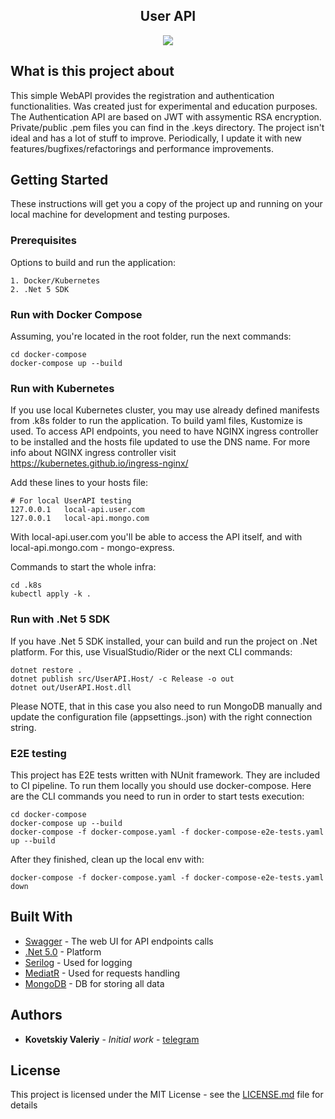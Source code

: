 <div>
    <h2 align=center> User API</h2>
    <p align="center">
        <img align=center src="https://circleci.com/gh/Expeth/user-api/tree/dev.svg?style=svg&circle-token=80c25fde688730c4dbc393ffeab9a12d6e9af00c"/>
    </p>
</div>

## What is this project about

This simple WebAPI provides the registration and authentication functionalities. Was created just for experimental and education purposes. The Authentication API are based on JWT with assymentic RSA encryption. Private/public .pem files you can find in the .keys directory. The project isn't ideal and has a lot of stuff to improve. Periodically, I update it with new features/bugfixes/refactorings and performance improvements.

## Getting Started

These instructions will get you a copy of the project up and running on your local machine for development and testing purposes.

### Prerequisites

Options to build and run the application:

```
1. Docker/Kubernetes
2. .Net 5 SDK
```

### Run with Docker Compose
Assuming, you're located in the root folder, run the next commands:
```
cd docker-compose
docker-compose up --build
```

### Run with Kubernetes
If you use local Kubernetes cluster, you may use already defined manifests from .k8s folder to run the application. To build yaml files, Kustomize is used. To access API endpoints, you need to have NGINX ingress controller to be installed and the hosts file updated to use the DNS name. For more info about NGINX ingress controller visit https://kubernetes.github.io/ingress-nginx/

Add these lines to your hosts file:
```
# For local UserAPI testing
127.0.0.1	local-api.user.com
127.0.0.1	local-api.mongo.com
```
With local-api.user.com you'll be able to access the API itself, and with local-api.mongo.com - mongo-express.

Commands to start the whole infra:
```
cd .k8s
kubectl apply -k .
```

### Run with .Net 5 SDK
If you have .Net 5 SDK installed, your can build and run the project on .Net platform. For this, use VisualStudio/Rider or the next CLI commands:
```
dotnet restore .
dotnet publish src/UserAPI.Host/ -c Release -o out
dotnet out/UserAPI.Host.dll
```
Please NOTE, that in this case you also need to run MongoDB manually and update the configuration file (appsettings.<ENV>.json) with the right connection string.

### E2E testing
This project has E2E tests written with NUnit framework. They are included to CI pipeline. To run them locally you should use docker-compose. Here are the CLI commands you need to run in order to start tests execution:
```
cd docker-compose
docker-compose up --build
docker-compose -f docker-compose.yaml -f docker-compose-e2e-tests.yaml up --build
```

After they finished, clean up the local env with:
```
docker-compose -f docker-compose.yaml -f docker-compose-e2e-tests.yaml down
```

## Built With

* [Swagger](https://swagger.io/) - The web UI for API endpoints calls
* [.Net 5.0](https://dotnet.microsoft.com/download/dotnet/5.0) - Platform
* [Serilog](https://serilog.net/) - Used for logging
* [MediatR](https://github.com/jbogard/MediatR/wiki) - Used for requests handling
* [MongoDB](https://www.mongodb.com/) - DB for storing all data

## Authors

* **Kovetskiy Valeriy** - *Initial work* - [telegram](https://t.me/kovetskiy)

## License

This project is licensed under the MIT License - see the [LICENSE.md](LICENSE.md) file for details
